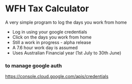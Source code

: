 # WFH Tax Calculator

A very simple program to log the days you work from home

- Log in using your google credentials
- Click on the days you work from home
- Still a work in progress - alpha release
- A 7.6 hour work day is assumed
- Uses Australian Financial year (1st July to 30th June)

### to manage google auth

https://console.cloud.google.com/apis/credentials
